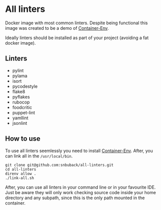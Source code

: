 # All linters

Docker image with most common linters.
Despite being functional this image was created to be a demo of [Container-Env](https://github.com/snbuback/container-env).

Ideally linters should be installed as part of your project (avoiding a fat docker image).

## Linters
* pylint
* pylama
* isort
* pycodestyle
* flake8
* pyflakes
* rubocop
* foodcritic
* puppet-lint
* yamllint
* jsonlint

## How to use

To use all linters seemlessly you need to install [Container-Env](https://github.com/snbuback/container-env).
After, you can link all in the `/usr/local/bin`.

```shell
git clone git@github.com:snbuback/all-linters.git
cd all-linters
direnv allow .
./link-all.sh
```

 After, you can use all linters in your command line or in your favourite IDE. Just be aware they will only work checking source code inside your home directory and any subpath, since this is the only path mounted in the container.
